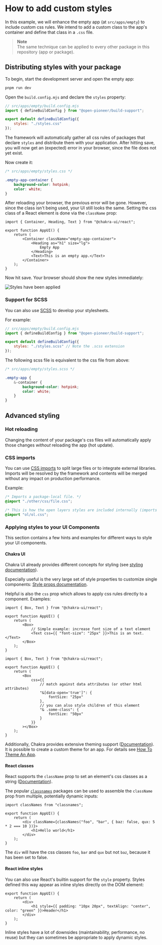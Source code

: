 # How to add custom styles

In this example, we will enhance the empty app (at `src/apps/empty`) to include custom css rules.
We intend to add a custom class to the app's container and define that class in a `.css` file.

> **Note**  
> The same technique can be applied to every other package in this repository (app or package).

## Distributing styles with your package

To begin, start the development server and open the empty app:

```bash
pnpm run dev
```

Open the `build.config.mjs` and declare the `styles` property:

```js
// src/apps/empty/build.config.mjs
import { defineBuildConfig } from "@open-pioneer/build-support";

export default defineBuildConfig({
    styles: "./styles.css"
});
```

The framework will automatically gather all css rules of packages that declare `styles` and distribute them with your application.
After hitting save, you will now get an (expected) error in your browser, since the file does not yet exist.

Now create it:

```css
/* src/apps/empty/styles.css */

.empty-app-container {
    background-color: hotpink;
    color: white;
}
```

After reloading your browser, the previous error will be gone.
However, since the class isn't being used, your UI still looks the same.
Setting the css class of a React element is done via the `className` prop:

```tsx
import { Container, Heading, Text } from "@chakra-ui/react";

export function AppUI() {
    return (
        <Container className="empty-app-container">
            <Heading as="h1" size="lg">
                Empty App
            </Heading>
            <Text>This is an empty app.</Text>
        </Container>
    );
}
```

Now hit save.
Your browser should show the new styles immediately:

![Styles have been applied](./HowToAddCustomStyles_StylesApplied.png)

### Support for SCSS

You can also use [SCSS](https://sass-lang.com/) to develop your stylesheets.

For example:

```js
// src/apps/empty/build.config.mjs
import { defineBuildConfig } from "@open-pioneer/build-support";

export default defineBuildConfig({
    styles: "./styles.scss" // Note the .scss extension
});
```

The following scss file is equivalent to the css file from above:

```scss
/* src/apps/empty/styles.scss */

.empty-app {
    &-container {
        background-color: hotpink;
        color: white;
    }
}
```

## Advanced styling

### Hot reloading

Changing the content of your package's css files will automatically apply those changes _without_ reloading the app (hot update).

### CSS imports

You can use [CSS imports](https://developer.mozilla.org/en-US/docs/Web/CSS/@import) to split large files or to integrate external libraries.
Imports will be resolved by the framework and contents will be merged without any impact on production performance.

Example:

```css
/* Imports a package-local file. */
@import "./other/css/file.css";

/* This is how the open layers styles are included internally (imports from `ol` package). */
@import "ol/ol.css";
```

### Applying styles to your UI Components

This section contains a few hints and examples for different ways to style your UI components.

#### Chakra UI

Chakra UI already provides different concepts for styling (see [styling documentation](https://chakra-ui.com/docs/styling/overview)).

Especially useful is the very large set of style properties to customize single components: [Style props documentation](https://chakra-ui.com/docs/styling/overview#style-props).

Helpful is also the `css` prop which allows to apply css rules directly to a component. Examples:

```tsx
import { Box, Text } from "@chakra-ui/react";

export function AppUI() {
    return (
        <Box>
            // Simple example: increase font size of a text element
            <Text css={{ "font-size": "25px" }}>This is an text.</Text>
        </Box>
    );
}
```

```tsx
import { Box, Text } from "@chakra-ui/react";

export function AppUI() {
    return (
        <Box
            css={{
                // match against data attributes (or other html attributes)
                "&[data-open='true']": {
                    fontSize: "25px"
                },
                // you can also style children of this element
                "& .some-class": {
                    fontSize: "50px"
                }
            }}
        ></Box>
    );
}
```

Additionally, Chakra provides extensive theming support ([Documentation](https://chakra-ui.com/docs/theming/overview)).
It is possible to create a custom theme for an app. For details see [How To Theme An App](./HowToThemeAnApp.md).

#### React classes

React supports the `className` prop to set an element's css classes as a string ([Documentation](https://reactjs.org/docs/faq-styling.html)).

The popular [`classnames`](https://www.npmjs.com/package/classnames) packages can be used to assemble the `className` prop from multiple, potentially dynamic inputs:

```tsx
import classNames from "classnames";

export function AppUI() {
    return (
        <div className={classNames("foo", "bar", { baz: false, qux: 5 * 2 === 10 })}>
            <h1>Hello world</h1>
        </div>
    );
}
```

The `div` will have the css classes `foo`, `bar` and `qux` but not `baz`, because it has been set to false.

#### React inline styles

You can also use React's builtin support for the `style` property.
Styles defined this way appear as inline styles directly on the DOM element:

```tsx
export function AppUI() {
    return (
        <div>
            <h1 style={{ padding: "10px 20px", textAlign: "center", color: "green" }}>Header</h1>
        </div>
    );
}
```

Inline styles have a lot of downsides (maintainability, performance, no reuse) but they can sometimes be appropriate to apply dynamic styles.
